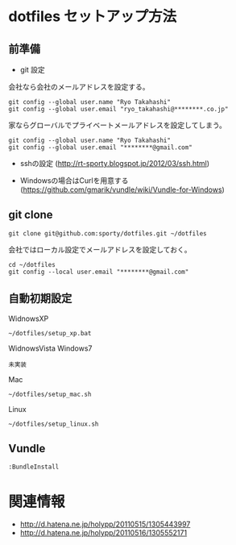 dotfiles セットアップ方法
================================================

前準備
---------

* git 設定

会社なら会社のメールアドレスを設定する。

```
git config --global user.name "Ryo Takahashi"
git config --global user.email "ryo_takahashi@********.co.jp"
```

家ならグローバルでプライベートメールアドレスを設定してしまう。

```
git config --global user.name "Ryo Takahashi"
git config --global user.email "********@gmail.com"
```

* sshの設定 (http://rt-sporty.blogspot.jp/2012/03/ssh.html)

* Windowsの場合はCurlを用意する (https://github.com/gmarik/vundle/wiki/Vundle-for-Windows)


git clone
---------

```
git clone git@github.com:sporty/dotfiles.git ~/dotfiles
```

会社ではローカル設定でメールアドレスを設定しておく。

```
cd ~/dotfiles
git config --local user.email "********@gmail.com"
```

自動初期設定
---------

WidnowsXP

```
~/dotfiles/setup_xp.bat
```

WidnowsVista Windows7

```
未実装
```

Mac

```
~/dotfiles/setup_mac.sh
```

Linux

```
~/dotfiles/setup_linux.sh
```

Vundle
---------

```
:BundleInstall
```

関連情報
=================

* http://d.hatena.ne.jp/holypp/20110515/1305443997
* http://d.hatena.ne.jp/holypp/20110516/1305552171

